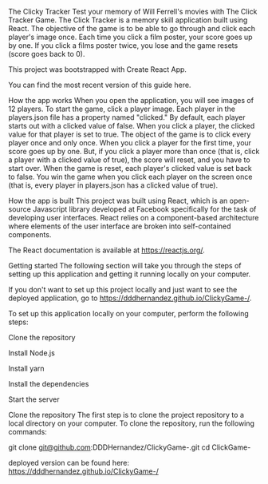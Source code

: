 The Clicky Tracker
Test your memory of Will Ferrell's movies with The Click Tracker Game. The Click Tracker is a memory skill application built using React. The objective of the game is to be able to go through and click each player's image once. Each time you click a film poster, your score goes up by one. If you click a films poster twice, you lose and the game resets (score goes back to 0).

This project was bootstrapped with Create React App.

You can find the most recent version of this guide here.

How the app works
When you open the application, you will see images of 12 players. To start the game, click a player image. Each player in the players.json file has a property named "clicked." By default, each player starts out with a clicked value of false. When you click a player, the clicked value for that player is set to true. The object of the game is to click every player once and only once. When you click a player for the first time, your score goes up by one. But, if you click a player more than once (that is, click a player with a clicked value of true), the score will reset, and you have to start over. When the game is reset, each player's clicked value is set back to false. You win the game when you click each player on the screen once (that is, every player in players.json has a clicked value of true).


How the app is built
This project was built using React, which is an open-source Javascript library developed at Facebook specifically for the task of developing user interfaces. React relies on a component-based architecture where elements of the user interface are broken into self-contained components.

The React documentation is available at https://reactjs.org/.

Getting started
The following section will take you through the steps of setting up this application and getting it running locally on your computer.

If you don't want to set up this project locally and just want to see the deployed application, go to https://dddhernandez.github.io/ClickyGame-/.

To set up this application locally on your computer, perform the following steps:

Clone the repository

Install Node.js

Install yarn

Install the dependencies

Start the server

Clone the repository
The first step is to clone the project repository to a local directory on your computer. To clone the repository, run the following commands:

  git clone git@github.com:DDDHernandez/ClickyGame-.git
  cd ClickGame-



deployed version can be found here: https://dddhernandez.github.io/ClickyGame-/